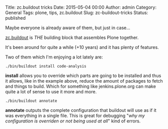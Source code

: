 Title: zc.buildout tricks
Date: 2015-05-04 00:00
Author: admin
Category: General
Tags: plone, tips, zc.buildout
Slug: zc-buildout-tricks
Status: published

Maybe everyone is already aware of them, but just in case...

[zc.buildout](https://pypi.python.org/pypi/zc.buildout) is *THE* building block that assembles Plone together.

It's been around for quite a while (+10 years) and it has plenty of features.

Two of them which I'm enjoying a lot lately are:

    ./bin/buildout install code-analysis

**install** allows you to override which parts are going to be installed and thus it allows, like in the example above, reduce the amount of packages to fetch and things to build. Which for something like jenkins.plone.org can make quite a lot of sense to use it more and more.

    ./bin/buildout annotate

**annotate** outputs the complete configuration that buildout will use as if it was everything in a single file. This is great for debugging "*why my configuration is overriden or not being used at all*" kind of errors.
